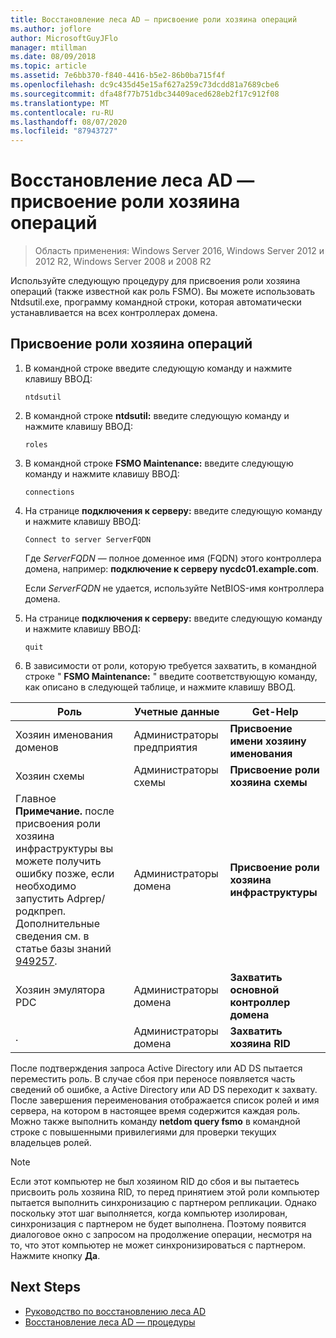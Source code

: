 ```yaml
---
title: Восстановление леса AD — присвоение роли хозяина операций
ms.author: joflore
author: MicrosoftGuyJFlo
manager: mtillman
ms.date: 08/09/2018
ms.topic: article
ms.assetid: 7e6bb370-f840-4416-b5e2-86b0ba715f4f
ms.openlocfilehash: dc9c435d45e15af627a259c73dcdd81a7689cbe6
ms.sourcegitcommit: dfa48f77b751dbc34409aced628eb2f17c912f08
ms.translationtype: MT
ms.contentlocale: ru-RU
ms.lasthandoff: 08/07/2020
ms.locfileid: "87943727"
---
```

# <a name="ad-forest-recovery---seizing-an-operations-master-role"></a>Восстановление леса AD — присвоение роли хозяина операций

>Область применения: Windows Server 2016, Windows Server 2012 и 2012 R2, Windows Server 2008 и 2008 R2

Используйте следующую процедуру для присвоения роли хозяина операций (также известной как роль FSMO). Вы можете использовать Ntdsutil.exe, программу командной строки, которая автоматически устанавливается на всех контроллерах домена.

## <a name="to-seize-an-operations-master-role"></a>Присвоение роли хозяина операций

1. В командной строке введите следующую команду и нажмите клавишу ВВОД:

   ```
   ntdsutil
   ```

2. В командной строке **ntdsutil:** введите следующую команду и нажмите клавишу ВВОД:

   ```
   roles
   ```

3. В командной строке **FSMO Maintenance:** введите следующую команду и нажмите клавишу ВВОД:

   ```
   connections
   ```

4. На странице **подключения к серверу:** введите следующую команду и нажмите клавишу ВВОД:

   ```
   Connect to server ServerFQDN
   ```

   Где *ServerFQDN* — полное доменное имя (FQDN) этого контроллера домена, например: **подключение к серверу nycdc01.example.com**.

   Если *ServerFQDN* не удается, используйте NetBIOS-имя контроллера домена.

5. На странице **подключения к серверу:** введите следующую команду и нажмите клавишу ВВОД:

   ```
   quit
   ```

6. В зависимости от роли, которую требуется захватить, в командной строке " **FSMO Maintenance:** " введите соответствующую команду, как описано в следующей таблице, и нажмите клавишу ВВОД.

|Роль|Учетные данные|Get-Help|
|----------|-----------------|-------------|
|Хозяин именования доменов|Администраторы предприятия|**Присвоение имени хозяину именования**|
|Хозяин схемы|Администраторы схемы|**Присвоение роли хозяина схемы**|
|Главное **Примечание.** после присвоения роли хозяина инфраструктуры вы можете получить ошибку позже, если необходимо запустить Adprep/родкпреп. Дополнительные сведения см. в статье базы знаний [949257](https://support.microsoft.com/kb/949257).|Администраторы домена|**Присвоение роли хозяина инфраструктуры**|
|Хозяин эмулятора PDC|Администраторы домена|**Захватить основной контроллер домена**|
|.|Администраторы домена|**Захватить хозяина RID**|

После подтверждения запроса Active Directory или AD DS пытается переместить роль. В случае сбоя при переносе появляется часть сведений об ошибке, а Active Directory или AD DS переходит к захвату. После завершения переименования отображается список ролей и имя сервера, на котором в настоящее время содержится каждая роль. Можно также выполнить команду **netdom query fsmo** в командной строке с повышенными привилегиями для проверки текущих владельцев ролей.

> [!NOTE]
> Если этот компьютер не был хозяином RID до сбоя и вы пытаетесь присвоить роль хозяина RID, то перед принятием этой роли компьютер пытается выполнить синхронизацию с партнером репликации. Однако поскольку этот шаг выполняется, когда компьютер изолирован, синхронизация с партнером не будет выполнена. Поэтому появится диалоговое окно с запросом на продолжение операции, несмотря на то, что этот компьютер не может синхронизироваться с партнером. Нажмите кнопку **Да**.

## <a name="next-steps"></a>Next Steps

- [Руководство по восстановлению леса AD](AD-Forest-Recovery-Guide.md)
- [Восстановление леса AD — процедуры](AD-Forest-Recovery-Procedures.md)
